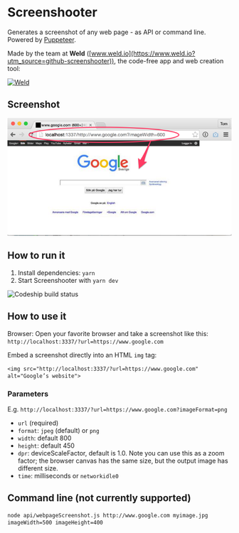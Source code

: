 # Screenshooter

Generates a screenshot of any web page - as API or command line. Powered by [Puppeteer](https://github.com/GoogleChrome/puppeteer).

Made by the team at **Weld** ([www.weld.io](https://www.weld.io?utm_source=github-screenshooter)), the code-free app and web creation tool:

[![Weld](https://s3-eu-west-1.amazonaws.com/weld-social-and-blog/gif/weld_explained.gif)](https://www.weld.io?utm_source=github-screenshooter)

## Screenshot

![Screenshooter](docs/example.png)

## How to run it

1. Install dependencies: `yarn`
2. Start Screenshooter with `yarn dev`

![Codeship build status](https://www.codeship.io/projects/2fe0e610-b368-0131-9eae-664e1beed1ef/status)

## How to use it

Browser: Open your favorite browser and take a screenshot like this: `http://localhost:3337/?url=https://www.google.com`

Embed a screenshot directly into an HTML `img` tag:

	<img src="http://localhost:3337/?url=https://www.google.com" alt="Google’s website">

### Parameters

E.g. `http://localhost:3337/?url=https://www.google.com?imageFormat=png`

* `url` (required)
* `format`: `jpeg` (default) or `png`
* `width`: default 800
* `height`: default 450
* `dpr`: deviceScaleFactor, default is 1.0. Note you can use this as a zoom factor; the browser canvas has the same size, but the output image has different size.
* `time`: milliseconds or `networkidle0`

## Command line (not currently supported)

	node api/webpageScreenshot.js http://www.google.com myimage.jpg imageWidth=500 imageHeight=400

